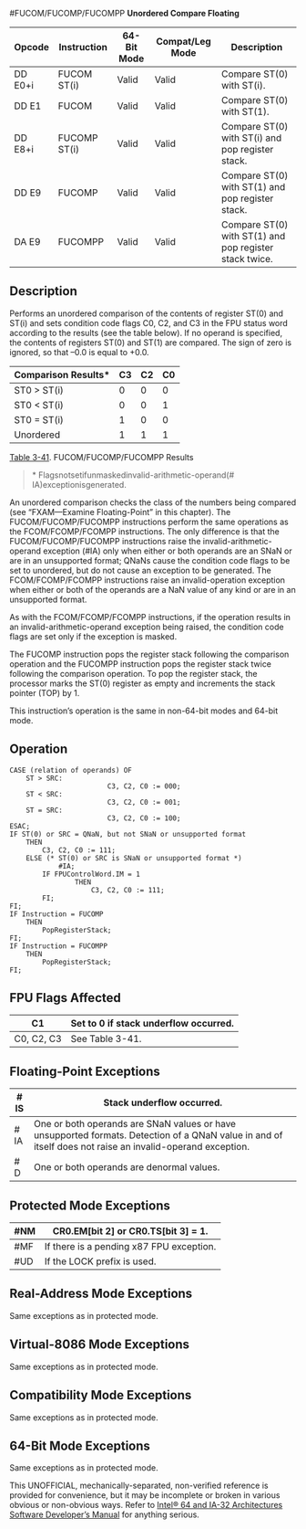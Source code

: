 #FUCOM/FUCOMP/FUCOMPP
**Unordered Compare Floating**

| Opcode  | Instruction  | 64-Bit Mode | Compat/Leg Mode | Description                                            |
| ------- | ------------ | ----------- | --------------- | ------------------------------------------------------ |
| DD E0+i | FUCOM ST(i)  | Valid       | Valid           | Compare ST(0) with ST(i).                              |
| DD E1   | FUCOM        | Valid       | Valid           | Compare ST(0) with ST(1).                              |
| DD E8+i | FUCOMP ST(i) | Valid       | Valid           | Compare ST(0) with ST(i) and pop register stack.       |
| DD E9   | FUCOMP       | Valid       | Valid           | Compare ST(0) with ST(1) and pop register stack.       |
| DA E9   | FUCOMPP      | Valid       | Valid           | Compare ST(0) with ST(1) and pop register stack twice. |

## Description

Performs an unordered comparison of the contents of register ST(0) and ST(i) and sets condition code flags C0, C2, and C3 in the FPU status word according to the results (see the table below). If no operand is specified, the contents of registers ST(0) and ST(1) are compared. The sign of zero is ignored, so that –0.0 is equal to +0.0.

| Comparison Results\* | C3  | C2  | C0  |
| -------------------- | --- | --- | --- |
| ST0 > ST(i)          | 0   | 0   | 0   |
| ST0 < ST(i)          | 0   | 0   | 1   |
| ST0 = ST(i)          | 1   | 0   | 0   |
| Unordered            | 1   | 1   | 1   |

[Table 3-41](/x86/fucom:fucomp:fucompp#tbl-3-41). FUCOM/FUCOMP/FUCOMPP Results

> \* Flagsnotsetifunmaskedinvalid-arithmetic-operand(#​IA)exceptionisgenerated.

An unordered comparison checks the class of the numbers being compared (see “FXAM—Examine Floating-Point” in this chapter). The FUCOM/FUCOMP/FUCOMPP instructions perform the same operations as the FCOM/FCOMP/FCOMPP instructions. The only difference is that the FUCOM/FUCOMP/FUCOMPP instructions raise the invalid-arithmetic-operand exception (#​IA) only when either or both operands are an SNaN or are in an unsupported format; QNaNs cause the condition code flags to be set to unordered, but do not cause an exception to be generated. The FCOM/FCOMP/FCOMPP instructions raise an invalid-operation exception when either or both of the operands are a NaN value of any kind or are in an unsupported format.

As with the FCOM/FCOMP/FCOMPP instructions, if the operation results in an invalid-arithmetic-operand exception being raised, the condition code flags are set only if the exception is masked.

The FUCOMP instruction pops the register stack following the comparison operation and the FUCOMPP instruction pops the register stack twice following the comparison operation. To pop the register stack, the processor marks the ST(0) register as empty and increments the stack pointer (TOP) by 1.

This instruction’s operation is the same in non-64-bit modes and 64-bit mode.

## Operation

```
CASE (relation of operands) OF
    ST > SRC:
                        C3, C2, C0 := 000;
    ST < SRC:
                        C3, C2, C0 := 001;
    ST = SRC:
                        C3, C2, C0 := 100;
ESAC;
IF ST(0) or SRC = QNaN, but not SNaN or unsupported format
    THEN
        C3, C2, C0 := 111;
    ELSE (* ST(0) or SRC is SNaN or unsupported format *)
            #​IA;
        IF FPUControlWord.IM = 1
                THEN
                    C3, C2, C0 := 111;
        FI;
FI;
IF Instruction = FUCOMP
    THEN
        PopRegisterStack;
FI;
IF Instruction = FUCOMPP
    THEN
        PopRegisterStack;
FI;

```

## FPU Flags Affected

| C1         | Set to 0 if stack underflow occurred. |
| ---------- | ------------------------------------- |
| C0, C2, C3 | See Table 3-41.                       |

## Floating-Point Exceptions

| \#​IS | Stack underflow occurred.                                                                                                                                 |
| ----- | --------------------------------------------------------------------------------------------------------------------------------------------------------- |
| \#​IA | One or both operands are SNaN values or have unsupported formats. Detection of a QNaN value in and of itself does not raise an invalid-operand exception. |
| #​D   | One or both operands are denormal values.                                                                                                                 |

## Protected Mode Exceptions

| \#​NM  | CR0.EM[bit 2] or CR0.TS[bit 3] = 1.      |
| ------ | ---------------------------------------- |
| \#​​MF | If there is a pending x87 FPU exception. |
| #​​​UD | If the LOCK prefix is used.              |

## Real-Address Mode Exceptions

Same exceptions as in protected mode.

## Virtual-8086 Mode Exceptions

Same exceptions as in protected mode.

## Compatibility Mode Exceptions

Same exceptions as in protected mode.

## 64-Bit Mode Exceptions

Same exceptions as in protected mode.

This UNOFFICIAL, mechanically-separated, non-verified reference is provided for convenience, but it may be
incomplete or broken in various obvious or non-obvious
ways. Refer to [Intel® 64 and IA-32 Architectures Software Developer’s Manual](https://software.intel.com/en-us/download/intel-64-and-ia-32-architectures-sdm-combined-volumes-1-2a-2b-2c-2d-3a-3b-3c-3d-and-4) for anything serious.
